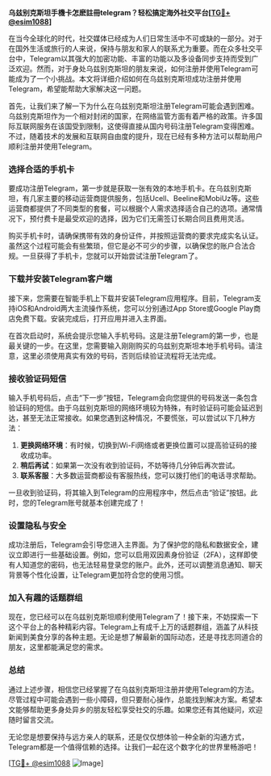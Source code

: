 **乌兹别克斯坦手機卡怎麽註冊telegram？轻松搞定海外社交平台[[TG💪+ @esim1088](https://t.me/s/esim1088)]**

在当今全球化的时代，社交媒体已经成为人们日常生活中不可或缺的一部分。对于在国外生活或旅行的人来说，保持与朋友和家人的联系尤为重要。而在众多社交平台中，Telegram以其强大的加密功能、丰富的功能以及多设备同步支持而受到广泛欢迎。然而，对于身处乌兹别克斯坦的朋友来说，如何注册并使用Telegram可能成为了一个小挑战。本文将详细介绍如何在乌兹别克斯坦成功注册并使用Telegram，希望能帮助大家解决这一问题。

首先，让我们来了解一下为什么在乌兹别克斯坦注册Telegram可能会遇到困难。乌兹别克斯坦作为一个相对封闭的国家，在网络监管方面有着严格的政策。许多国际互联网服务在该国受到限制，这使得直接从国内号码注册Telegram变得困难。不过，随着技术的发展和互联网自由度的提升，现在已经有多种方法可以帮助用户顺利注册并使用Telegram。

### **选择合适的手机卡**

要成功注册Telegram，第一步就是获取一张有效的本地手机卡。在乌兹别克斯坦，有几家主要的移动运营商提供服务，包括Ucell、Beeline和MobiUz等。这些运营商都提供了不同类型的套餐，可以根据个人需求选择适合自己的选项。通常情况下，预付费卡是最受欢迎的选择，因为它们无需签订长期合同且费用灵活。

购买手机卡时，请确保携带有效的身份证件，并按照运营商的要求完成实名认证。虽然这个过程可能会有些繁琐，但它是必不可少的步骤，以确保您的账户合法合规。一旦获得了手机卡，您就可以开始尝试注册Telegram了。

### **下载并安装Telegram客户端**

接下来，您需要在智能手机上下载并安装Telegram应用程序。目前，Telegram支持iOS和Android两大主流操作系统，您可以分别通过App Store或Google Play商店免费下载。安装完成后，打开应用并进入主界面。

在首次启动时，系统会提示您输入手机号码。这是注册Telegram的第一步，也是最关键的一步。在这里，您需要输入刚刚购买的乌兹别克斯坦本地手机号码。请注意，这里必须使用真实有效的号码，否则后续验证流程将无法完成。

### **接收验证码短信**

输入手机号码后，点击“下一步”按钮，Telegram会向您提供的号码发送一条包含验证码的短信。由于乌兹别克斯坦的网络环境较为特殊，有时验证码可能会延迟到达，甚至无法正常接收。如果您遇到这种情况，不要慌张，可以尝试以下几种方法：

1. **更换网络环境**：有时候，切换到Wi-Fi网络或者更换位置可以提高验证码的接收成功率。
2. **稍后再试**：如果第一次没有收到验证码，不妨等待几分钟后再次尝试。
3. **联系客服**：大多数运营商都设有客服热线，您可以拨打他们的电话寻求帮助。

一旦收到验证码，将其输入到Telegram的应用程序中，然后点击“验证”按钮。此时，您的Telegram账号就基本创建完成了！

### **设置隐私与安全**

成功注册后，Telegram会引导您进入主界面。为了保护您的隐私和数据安全，建议立即进行一些基础设置。例如，您可以启用双因素身份验证（2FA），这样即使有人知道您的密码，也无法轻易登录您的账户。此外，还可以调整消息通知、聊天背景等个性化设置，让Telegram更加符合您的使用习惯。

### **加入有趣的话题群组**

现在，您已经可以在乌兹别克斯坦顺利使用Telegram了！接下来，不妨探索一下这个平台上的各种精彩内容。Telegram上有成千上万的话题群组，涵盖了从科技新闻到美食分享的各种主题。无论是想了解最新的国际动态，还是寻找志同道合的朋友，这里都能满足您的需求。

### **总结**

通过上述步骤，相信您已经掌握了在乌兹别克斯坦注册并使用Telegram的方法。尽管过程中可能会遇到一些小障碍，但只要耐心操作，总能找到解决方案。希望本文能够帮助更多身处异乡的朋友轻松享受社交的乐趣。如果您还有其他疑问，欢迎随时留言交流。

无论您是想要保持与远方亲人的联系，还是仅仅想体验一种全新的沟通方式，Telegram都是一个值得信赖的选择。让我们一起在这个数字化的世界里畅游吧！

[[TG💪+ @esim1088](https://t.me/s/esim1088) ![Image](https://i.postimg.cc/4NQfJmqS/Snipaste-2025-05-13-00-14-12.png)]